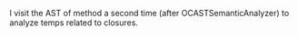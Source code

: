 I visit the AST of method a second time (after OCASTSemanticAnalyzer) to analyze temps related to closures.